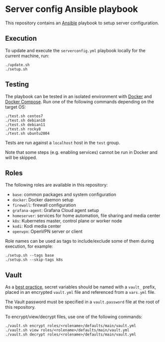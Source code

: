 # Server config Ansible playbook

This repository contains an [Ansible](https://docs.ansible.com/ansible/latest/index.html) playbook to setup server configuration.

## Execution

To update and execute the `serverconfig.yml` playbook locally for the current machine, run:

```
./update.sh
./setup.sh
```

## Testing

The playbook can be tested in an isolated environment with [Docker](https://docs.docker.com/engine/install/) and [Docker Compose](https://docs.docker.com/compose/install/). Run one of the following commands depending on the target OS:

```
./test.sh centos7
./test.sh debian10
./test.sh debian11
./test.sh rocky8
./test.sh ubuntu2004
```

Tests are run against a `localhost` host in the `test` group.

Note that some steps (e.g. enabling services) cannot be run in Docker and will be skipped.

## Roles

The following roles are available in this repository:
- `base`: common packages and system configuration
- `docker`: Docker daemon setup
- `firewall`: firewall configuration
- `grafana-agent`: Grafana Cloud agent setup
- `homeserver`: services for home automation, file sharing and media center
- `k8s`: Kubernetes master, control plane or worker node
- `kodi`: Kodi media center
- `openvpn`: OpenVPN server or client

Role names can be used as tags to include/exclude some of them during execution, for example:

```
./setup.sh --tags base
./setup.sh --skip-tags k8s
```

## Vault

As a [best practice](https://docs.ansible.com/ansible/2.9/user_guide/playbooks_best_practices.html#variables-and-vaults), secret variables should be named with a `vault_` prefix, placed in an encrypted `vault.yml` file and referenced from a `vars.yml` file.

The Vault password must be specified in a `vault.password` file at the root of this repository.

To encrypt/view/decrypt files, use one of the following commands:

```
./vault.sh encrypt roles/<rolename>/defaults/main/vault.yml
./vault.sh view roles/<rolename>/defaults/main/vault.yml
./vault.sh decrypt roles/<rolename>/defaults/main/vault.yml
```
